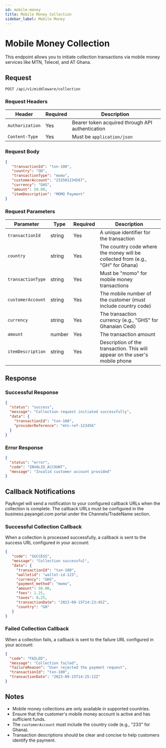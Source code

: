 ```yaml
---
id: mobile-money
title: Mobile Money Collection
sidebar_label: Mobile Money
---
```


# Mobile Money Collection

This endpoint allows you to initiate collection transactions via mobile money services like MTN, Telecel, and AT Ghana.

## Request

```http
POST /api/v1/middleware/collection
```

### Request Headers

| Header | Required | Description |
|--------|----------|-------------|
| `Authorization` | Yes | Bearer token acquired through API authentication |
| `Content-Type` | Yes | Must be `application/json` |

### Request Body

```json
{
   "transactionId": "txn-100", 
   "country": "GH",
   "transactionType": "momo",
   "customerAccount": "233501234567",
   "currency": "GHS",
   "amount": 50.00,
   "itemDescription": "MOMO Payment"
}
```

### Request Parameters

| Parameter | Type | Required | Description |
|-----------|------|----------|-------------|
| `transactionId` | string | Yes | A unique identifier for the transaction |
| `country` | string | Yes | The country code where the money will be collected from (e.g., "GH" for Ghana) |
| `transactionType` | string | Yes | Must be "momo" for mobile money transactions |
| `customerAccount` | string | Yes | The mobile number of the customer (must include country code) |
| `currency` | string | Yes | The transaction currency (e.g., "GHS" for Ghanaian Cedi) |
| `amount` | number | Yes | The transaction amount |
| `itemDescription` | string | Yes | Description of the transaction. This will appear on the user's mobile phone |

## Response

### Successful Response

```json
{
  "status": "success",
  "message": "Collection request initiated successfully",
  "data": {
    "transactionId": "txn-100",
    "providerReference": "mtn-ref-123456"
  }
}
```

### Error Response

```json
{
  "status": "error",
  "code": "INVALID_ACCOUNT",
  "message": "Invalid customer account provided"
}
```

## Callback Notifications

PayAngel will send a notification to your configured callback URLs when the collection is complete. The callback URLs must be configured in the business.payangel.com portal under the Channels/TradeName section.

### Successful Collection Callback

When a collection is processed successfully, a callback is sent to the success URL configured in your account:

```json
{
   "code": "SUCCESS",     
   "message": "Collection successful",      
   "data": {                   
     "transactionId": "txn-100",
     "walletid": "wallet-id-123",
     "currency": "GHS",
     "payment_method": "momo",
     "amount": 50.00,
     "fees": 1.25,
     "taxes": 0.25,
     "transactionDate": "2023-09-15T14:23:45Z",
     "country": "GH"
   }
}
```

### Failed Collection Callback

When a collection fails, a callback is sent to the failure URL configured in your account:

```json
{
  "code": "FAILED",
  "message": "Collection failed",
  "failureReason": "User rejected the payment request",
  "transactionId": "txn-100",
  "transactionDate": "2023-09-15T14:25:12Z"
}
```

## Notes

- Mobile money collections are only available in supported countries.
- Ensure that the customer's mobile money account is active and has sufficient funds.
- The `customerAccount` must include the country code (e.g., "233" for Ghana).
- Transaction descriptions should be clear and concise to help customers identify the payment.
